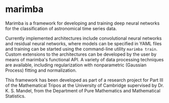 # marimba

Marimba is a framework for developing and training deep neural networks for the classification of astronomical time series data. 

Currently implemented architectures include convolutional neural networks and residual neural networks, where models can be specified in YAML files and training can be started using the command-line utility `marimba train`. Custom extensions to the architectures can be developed by the user by means of marimba's functional API. A variety of data processing techniques are available, including regularization with nonparametric (Gaussian Process) fitting and normalization.

This framework has been developed as part of a research project for Part III of the Mathematical Tripos at the University of Cambridge supervised by Dr. K. S. Mandel, from the Department of Pure Mathematics and Mathematical Statistics.
